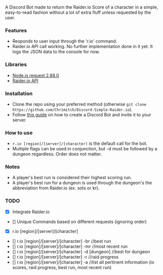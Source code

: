 A Discord Bot made to return the Raider.io Score of a character in a simple, easy-to-read fashion without a lot of extra fluff unless requested by the user.

### Features
* Responds to user input through the 'r.io' command.
* Raider.io API call working. No further implementation done in it yet. It logs the JSON data to the console for now.

### Libraries
* [Node.js request 2.88.0](https://www.npmjs.com/package/request)
* [Raider.io API](https://raider.io/api/)

### Installation
* Clone the repo using your preferred method (otherwise `git clone https://github.com/Chrimitch/Discord-Simple-Raider.io`).
* Follow [this guide](https://www.digitaltrends.com/gaming/how-to-make-a-discord-bot/) on how to create a Discord Bot and invite it to your server.

### How to use
* `r.io [region]/[server]/[character]` is the default call for the bot.
* Multiple flags can be used in conjunction, but -d must be followed by a dungeon regardless. Order does not matter.

### Notes
* A player's best run is considered their highest scoring run.
* A player's best run for a dungeon is used through the dungeon's the abbreviation from Raider.io (ex. sots or kr).

### TODO
- [x] Integrate Raider.io
- [] 	Unique Commands based on different requests (ignoring order)
- [x] r.io [region]/[server]/[character]
- [] 	r.io [region]/[server]/[character] -br //best run
- [] 	r.io [region]/[server]/[character] -mr //most recent run
- [] 	r.io [region]/[server]/[character] -d [dungeon] //best for dungeon
- []  r.io [region]/[server]/[character] -r //raid progress
- []  r.io [region]/[server]/[character] -a //list all pertinent information (io scores, raid progress, best run, most recent run)
